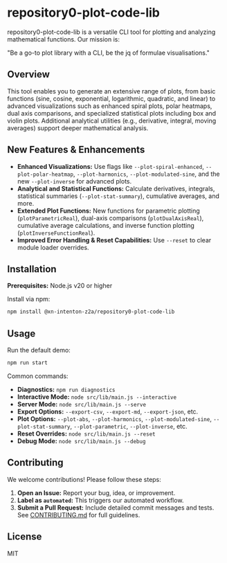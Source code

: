 # repository0-plot-code-lib

repository0-plot-code-lib is a versatile CLI tool for plotting and analyzing mathematical functions. Our mission is:

"Be a go-to plot library with a CLI, be the jq of formulae visualisations."

## Overview

This tool enables you to generate an extensive range of plots, from basic functions (sine, cosine, exponential, logarithmic, quadratic, and linear) to advanced visualizations such as enhanced spiral plots, polar heatmaps, dual axis comparisons, and specialized statistical plots including box and violin plots. Additional analytical utilities (e.g., derivative, integral, moving averages) support deeper mathematical analysis.

## New Features & Enhancements

- **Enhanced Visualizations:** Use flags like `--plot-spiral-enhanced`, `--plot-polar-heatmap`, `--plot-harmonics`, `--plot-modulated-sine`, and the new `--plot-inverse` for advanced plots.
- **Analytical and Statistical Functions:** Calculate derivatives, integrals, statistical summaries (`--plot-stat-summary`), cumulative averages, and more.
- **Extended Plot Functions:** New functions for parametric plotting (`plotParametricReal`), dual-axis comparisons (`plotDualAxisReal`), cumulative average calculations, and inverse function plotting (`plotInverseFunctionReal`).
- **Improved Error Handling & Reset Capabilities:** Use `--reset` to clear module loader overrides.

## Installation

**Prerequisites:** Node.js v20 or higher

Install via npm:

```bash
npm install @xn-intenton-z2a/repository0-plot-code-lib
```

## Usage

Run the default demo:

```bash
npm run start
```

Common commands:

- **Diagnostics:** `npm run diagnostics`
- **Interactive Mode:** `node src/lib/main.js --interactive`
- **Server Mode:** `node src/lib/main.js --serve`
- **Export Options:** `--export-csv`, `--export-md`, `--export-json`, etc.
- **Plot Options:** `--plot-abs`, `--plot-harmonics`, `--plot-modulated-sine`, `--plot-stat-summary`, `--plot-parametric`, `--plot-inverse`, etc.
- **Reset Overrides:** `node src/lib/main.js --reset`
- **Debug Mode:** `node src/lib/main.js --debug`

## Contributing

We welcome contributions! Please follow these steps:

1. **Open an Issue:** Report your bug, idea, or improvement.
2. **Label as `automated`:** This triggers our automated workflow.
3. **Submit a Pull Request:** Include detailed commit messages and tests. See [CONTRIBUTING.md](./CONTRIBUTING.md) for full guidelines.

## License

MIT
